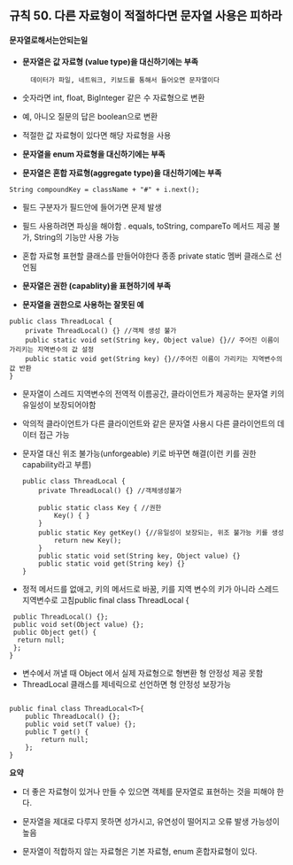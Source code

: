 ## 규칙 50. 다른 자료형이 적절하다면 문자열 사용은 피하라

#### **문자열로해서는안되는일**

* **문자열은 값 자료형 \(value type\)을 대신하기에는 부족**

        데이터가 파일, 네트워크, 키보드를 통해서 들어오면 문자열이다

* 숫자라면 int, float, BigInteger 같은 수 자료형으로 변환
* 예, 아니오 질문의 답은 boolean으로 변환
* 적절한 값 자료형이 있다면 해당 자료형을 사용

* **문자열을 enum 자료형을 대신하기에는 부족**
* **문자열은 혼합 자료형\(aggregate type\)을 대신하기에는 부족**

```
String compoundKey = className + "#" + i.next();
```

* 필드 구분자가 필드안에 들어가면 문제 발생
* 필드 사용하려면 파싱을 해야함 
  . equals, toString, compareTo 메서드 제공 불가, String의 기능만 사용 가능
* 혼합 자료형 표현할 클래스를 만들어야한다
  종종 private static 멤버 클래스로 선언됨

* **문자열은 권한 \(capablity\)을 표현하기에 부족**
* **문자열을 권한으로 사용하는 잘못된 예**

```
public class ThreadLocal {
    private ThreadLocal() {} //객체 생성 불가
    public static void set(String key, Object value) {}// 주어진 이름이 가리키는 지역변수의 값 설정
    public static void get(String key) {}//주어진 이름이 가리키는 지역변수의 값 반환
}
```

* 문자열이 스레드 지역변수의 전역적 이름공간, 클라이언트가 제공하는 문자열 키의 유일성이 보장되어야함

* 악의적 클라이언트가 다른 클라이언트와 같은 문자열 사용시 다른 클라이언트의 데이터 접근 가능
* 문자열 대신 위조 불가능\(unforgeable\) 키로 바꾸면 해결\(이런 키를 권한 capability라고 부름\)
  ```
  public class ThreadLocal {
      private ThreadLocal() {} //객체생성불가

      public static class Key { //권한
          Key() { }
      }
      public static Key getKey() {//유일성이 보장되는, 위조 불가능 키를 생성
          return new Key();
      }
      public static void set(String key, Object value) {}
      public static void get(String key) {}
  }

  ```

* 정적 메서드를 없애고, 키의 메서드로 바꿈, 키를 지역 변수의 키가 아니라 스레드 지역변수로 고침public final class ThreadLocal {

```
 public ThreadLocal() {};
 public void set(Object value) {};
 public Object get() {
  return null;
 };
}
```

* 변수에서 꺼낼 때 Object 에서 실제 자료형으로 형변환 형 안정성 제공 못함 
* ThreadLocal 클래스를 제네릭으로 선언하면 형 안정성 보장가능

```

public final class ThreadLocal<T>{
    public ThreadLocal() {};
    public void set(T value) {};
    public T get() {
        return null;
    };
}
```

**요약**

* 더 좋은 자료형이 있거나 만들 수 있으면 객체를 문자열로 표현하는 것을 피해야 한다.

* 문자열을 제대로 다루지 못하면 성가시고, 유연성이 떨어지고 오류 발생 가능성이 높음
* 문자열이 적합하지 않는 자료형은 기본 자료형, enum 혼합자료형이 있다.



